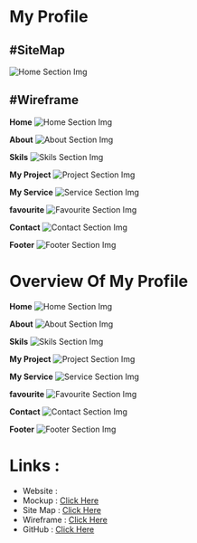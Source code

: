 **<h1>My Profile</h1>**

**<h2>#SiteMap</h1>**

![Home Section Img](assets/image/gloomaps.PNG)


**<h2>#Wireframe </h1>**
 **Home**
 ![Home Section Img](assets/image/sitemap/home.PNG)

**About**
![About Section Img](assets/image/sitemap/about.PNG)

**Skils**
![Skils Section Img](assets/image/sitemap/skils.PNG)

**My Project**
![Project Section Img](assets/image/sitemap/skils.PNG)

**My Service**
![Service Section Img](assets/image/sitemap/myservice.PNG)

**favourite**
![Favourite Section Img](assets/image/sitemap/favourite.PNG)

**Contact**
![Contact Section Img](assets/image/sitemap/contact.PNG)

**Footer**
![Footer Section Img](assets/image/sitemap/footer.PNG)

**<h1>Overview Of My Profile</h1>**

**Home**
 ![Home Section Img](assets/image/profileview/homeProfile.png)

**About**
![About Section Img](assets/image/profileview/about.PNG)

**Skils**
![Skils Section Img](assets/image/profileview/skils.PNG)

**My Project**
![Project Section Img](assets/image/profileview/project.PNG)

**My Service**
![Service Section Img](assets/image/profileview/service.PNG)

**favourite**
![Favourite Section Img](assets/image/profileview/favourite.PNG)

**Contact**
![Contact Section Img](assets/image/profileview/contact.PNG)

**Footer**
![Footer Section Img](assets/image/profileview/footer.PNG)

 **<h1>Links : </h1>**
- Website : 
- Mockup : [Click Here](https://www.figma.com/proto/en9tSzED4lxyoQpUZKHgMg/Untitled?node-id=14%3A8&scaling=contain&page-id=0%3A1&starting-point-node-id=14%3A8)
- Site Map : [Click Here](https://www.gloomaps.com/kcyVxYRceE)
- Wireframe : [Click Here](https://wireframe.cc/ySUVm8)
- GitHub : [Click Here](https://vidushalakshan.github.io/MyProfile1/)





